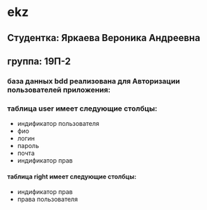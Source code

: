 # ekz
## Студентка: Яркаева Вероника Андреевна
## группа: 19П-2
### база данных bdd реализована для Авторизации пользователей приложения:
### таблица user имеет следующие столбцы:
- индификатор пользователя
- фио
- логин
- пароль
- почта
- индификатор прав <br>
#### таблица right имеет следующие столбцы:
- индификатор прав
- права пользователя
